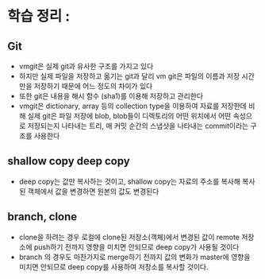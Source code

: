 # 학습 정리 :

## Git
- vmgit은 실제 git과 유사한 구조를 가지고 있다
- 하지만 실제 파일을 저장하고 옮기는 git과 달리 vm git은 파일의 이름과 저장 시간만을 저장하기 때문에 어느 정도의 차이가 있다  
- 또한 git은 내용을 해시 함수 (sha1)를 이용해 저장하고 관리한다
- vmgit은 dictionary, array 등의 collection type을 이용하여 자료를 저장한데 비해 실제 git은 파일 저장에 blob, 
blob들이 디렉토리의 어떤 위치에서 어떤 속성으로 저장되는지 나타내는 트리, 매 커밋 순간의 스냅샷을 나타내는 commit이라는 구조를 사용한다

## shallow copy deep copy
- deep copy는 값만 복사하는 것이고, shallow copy는 자료의 주소를 복사해 복사된 객체에서 값을 변경하면 원본의 값도 변경된다

## branch, clone
- clone을 하려는 경우 로컬에 clone된 저장소(객체)에서 변경된 값이 remote 저장소에 push하기 전까지 영향을 미치면 안되므로 deep copy가 사용될 것이다
- branch 의 경우도 마찬가지로 merge하기 전까지 값의 변화가 master에 영향을 미치면 안되므로 deep copy를 사용하여 저장소를 복사할 것이다.
